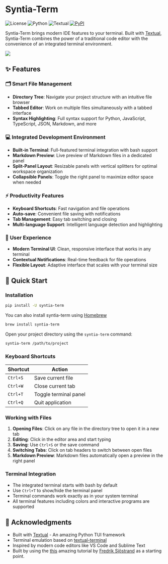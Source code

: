 # Syntia-Term

![License](https://img.shields.io/badge/license-MIT-blue.svg)
![Python](https://img.shields.io/badge/python-3.12+-blue.svg)
![Textual](https://img.shields.io/badge/textual-6.0.0+-brightgreen.svg)
[![PyPI](https://img.shields.io/pypi/v/syntia-term.svg)](https://pypi.org/project/syntia/)

Syntia-Term brings modern IDE features to your terminal. Built with [Textual](https://textual.textualize.io/), Syntia-Term combines the power of a traditional code editor with the convenience of an integrated terminal environment.

![](./assets/screenshot.png)

## ✨ Features

### 🗂️ **Smart File Management**
- **Directory Tree**: Navigate your project structure with an intuitive file browser
- **Tabbed Editor**: Work on multiple files simultaneously with a tabbed interface
- **Syntax Highlighting**: Full syntax support for Python, JavaScript, TypeScript, JSON, Markdown, and more

### 💻 **Integrated Development Environment**
- **Built-in Terminal**: Full-featured terminal integration with bash support
- **Markdown Preview**: Live preview of Markdown files in a dedicated panel
- **Split-Panel Layout**: Resizable panels with vertical splitters for optimal workspace organization
- **Collapsible Panels**: Toggle the right panel to maximize editor space when needed

### ⚡ **Productivity Features**
- **Keyboard Shortcuts**: Fast navigation and file operations
- **Auto-save**: Convenient file saving with notifications
- **Tab Management**: Easy tab switching and closing
- **Multi-language Support**: Intelligent language detection and highlighting

### 🎨 **User Experience**
- **Modern Terminal UI**: Clean, responsive interface that works in any terminal
- **Contextual Notifications**: Real-time feedback for file operations
- **Flexible Layout**: Adaptive interface that scales with your terminal size

## 🚀 Quick Start

### Installation

```bash
pip install -U syntia-term
```

You can also install syntia-term using [Homebrew](https://brew.sh/)

```bash
brew install syntia-term
```

Open your project directory using the `syntia-term` command:

```bash
syntia-term /path/to/project
```

### Keyboard Shortcuts

| Shortcut | Action |
|----------|--------|
| `Ctrl+S` | Save current file |
| `Ctrl+W` | Close current tab |
| `Ctrl+T` | Toggle terminal panel |
| `Ctrl+Q` | Quit application |

### Working with Files

1. **Opening Files**: Click on any file in the directory tree to open it in a new tab
2. **Editing**: Click in the editor area and start typing
3. **Saving**: Use `Ctrl+S` or the save command
4. **Switching Tabs**: Click on tab headers to switch between open files
5. **Markdown Preview**: Markdown files automatically open a preview in the right panel

### Terminal Integration

- The integrated terminal starts with bash by default
- Use `Ctrl+T` to show/hide the terminal panel
- Terminal commands work exactly as in your system terminal
- All terminal features including colors and interactive programs are supported


## 🙏 Acknowledgments

- Built with [Textual](https://textual.textualize.io/) - An amazing Python TUI framework
- Terminal emulation based on [textual-terminal](https://github.com/mitosch/textual-terminal)
- Inspired by modern code editors like VS Code and Sublime Text
- Built by using the [this](https://fronkan.hashnode.dev/writing-a-text-editor-in-7-minutes-using-textual) amazing tutorial by [Fredrik Sjöstrand](https://hashnode.com/@fronkan) as a starting point.
